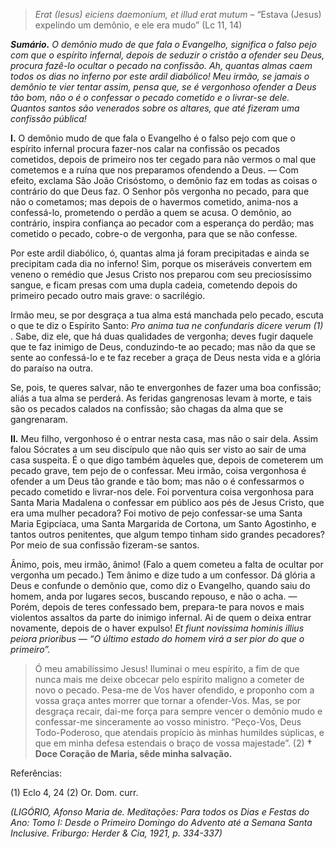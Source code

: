 > *Erat (Iesus) eiciens daemonium, et illud erat mutum* – “Estava (Jesus) expelindo um demônio, e ele era mudo” (Lc 11, 14)

***Sumário.** O demônio mudo de que fala o Evangelho, significa o falso pejo com que o espírito infernal, depois de seduzir o cristão a ofender seu Deus, procura fazê-lo ocultar o pecado na confissão. Ah, quantas almas caem todos os dias no inferno por este ardil diabólico! Meu irmão, se jamais o demônio te vier tentar assim, pensa que, se é vergonhoso ofender a Deus tão bom, não o é o confessar o pecado cometido e o livrar-se dele. Quantos santos são venerados sobre os altares, que até fizeram uma confissão pública!*

**I.** O demônio mudo de que fala o Evangelho é o falso pejo com que o espírito infernal procura fazer-nos calar na confissão os pecados cometidos, depois de primeiro nos ter cegado para não vermos o mal que cometemos e a ruína que nos preparamos ofendendo a Deus. — Com efeito, exclama São João Crisóstomo, o demônio faz em todas as coisas o contrário do que Deus faz. O Senhor pôs vergonha no pecado, para que não o cometamos; mas depois de o havermos cometido, anima-nos a confessá-lo, prometendo o perdão a quem se acusa. O demônio, ao contrário, inspira confiança ao pecador com a esperança do perdão; mas cometido o pecado, cobre-o de vergonha, para que se não confesse.

Por este ardil diabólico, ó, quantas alma já foram precipitadas e ainda se precipitam cada dia no inferno! Sim, porque os miseráveis convertem em veneno o remédio que Jesus Cristo nos preparou com seu preciosíssimo sangue, e ficam presas com uma dupla cadeia, cometendo depois do primeiro pecado outro mais grave: o sacrilégio.

Irmão meu, se por desgraça a tua alma está manchada pelo pecado, escuta o que te diz o Espírito Santo: *Pro anima tua ne confundaris dicere verum (1)* . Sabe, diz ele, que há duas qualidades de vergonha; deves fugir daquele que te faz inimigo de Deus, conduzindo-te ao pecado; mas não da que se sente ao confessá-lo e te faz receber a graça de Deus nesta vida e a glória do paraíso na outra.

Se, pois, te queres salvar, não te envergonhes de fazer uma boa confissão; aliás a tua alma se perderá. As feridas gangrenosas levam à morte, e tais são os pecados calados na confissão; são chagas da alma que se gangrenaram.

**II.** Meu filho, vergonhoso é o entrar nesta casa, mas não o sair dela. Assim falou Sócrates a um seu discípulo que não quis ser visto ao sair de uma casa suspeita. É o que digo também àqueles que, depois de cometerem um pecado grave, tem pejo de o confessar. Meu irmão, coisa vergonhosa é ofender a um Deus tão grande e tão bom; mas não o é confessarmos o pecado cometido e livrar-nos dele. Foi porventura coisa vergonhosa para Santa Maria Madalena o confessar em público aos pés de Jesus Cristo, que era uma mulher pecadora? Foi motivo de pejo confessar-se uma Santa Maria Egipcíaca, uma Santa Margarida de Cortona, um Santo Agostinho, e tantos outros penitentes, que algum tempo tinham sido grandes pecadores? Por meio de sua confissão fizeram-se santos.

Ânimo, pois, meu irmão, ânimo! (Falo a quem cometeu a falta de ocultar por vergonha um pecado.) Tem ânimo e dize tudo a um confessor. Dá glória a Deus e confunde o demônio que, como diz o Evangelho, quando saiu do homem, anda por lugares secos, buscando repouso, e não o acha. — Porém, depois de teres confessado bem, prepara-te para novos e mais violentos assaltos da parte do inimigo infernal. Ai de quem o deixa entrar novamente, depois de o haver expulso! *Et fiunt novíssima hominis illius peiora prioribus — “O último estado do homem virá a ser pior do que o primeiro”.*

> Ó meu amabilíssimo Jesus! Iluminai o meu espírito, a fim de que nunca mais me deixe obcecar pelo espírito maligno a cometer de novo o pecado. Pesa-me de Vos haver ofendido, e proponho com a vossa graça antes morrer que tornar a ofender-Vos. Mas, se por desgraça recair, dai-me força para sempre vencer o demônio mudo e confessar-me sinceramente ao vosso ministro. “Peço-Vos, Deus Todo-Poderoso, que atendais propício às minhas humildes súplicas, e que em minha defesa estendais o braço de vossa majestade”. (2) **† Doce Coração de Maria, sêde minha salvação.**

Referências:

\(1\) Eclo 4, 24 (2) Or. Dom. curr.

*(LIGÓRIO, Afonso Maria de. Meditações: Para todos os Dias e Festas do Ano: Tomo I: Desde o Primeiro Domingo do Advento até a Semana Santa Inclusive. Friburgo: Herder & Cia, 1921, p. 334-337)*
